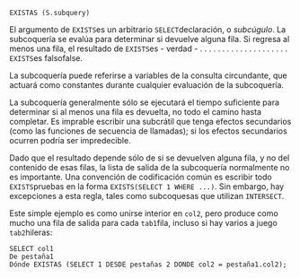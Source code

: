 ```
EXISTAS (S.subquery)
```

El argumento de  `EXISTS`es un arbitrario  `SELECT`declaración, o *subcúgulo*. La subcoquería se evalúa para determinar si devuelve alguna fila. Si regresa al menos una fila, el resultado de  `EXISTS`es - verdad - . . . . . . . . . . . . . . . . . . . .  `EXISTS`es falsofalse.

La subcoquería puede referirse a variables de la consulta  circundante, que actuará como constantes durante cualquier evaluación de la subcoquería.

La subcoquería generalmente sólo se ejecutará el tiempo  suficiente para determinar si al menos una fila es devuelta, no todo el  camino hasta completar. Es imprable escribir una subcrátil que tenga  efectos secundarios (como las funciones de secuencia de llamadas); si  los efectos secundarios ocurren podría ser impredecible.

Dado que el resultado depende sólo de si se devuelven alguna  fila, y no del contenido de esas filas, la lista de salida de la  subcoquería normalmente no es importante. Una convención de codificación común es escribir todo  `EXISTS`pruebas en la forma `EXISTS(SELECT 1 WHERE ...)`. Sin embargo, hay excepciones a esta regla, tales como subcoquesas que utilizan `INTERSECT`.

Este simple ejemplo es como unirse interior en `col2`, pero produce como mucho una fila de salida para cada  `tab1`fila, incluso si hay varios a juego  `tab2`hileras:

```
SELECT col1
De pestaña1
Dónde EXISTAS (SELECT 1 DESDE pestañas 2 DONDE col2 = pestaña1.col2);
```
